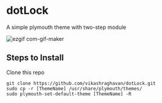 # dotLock

A simple plymouth theme with two-step module

![ezgif com-gif-maker](https://user-images.githubusercontent.com/48412820/144743097-f8800b33-cd20-4535-972b-85feff4c568e.gif)

## Steps to Install

Clone this repo 
```
git clone https://github.com/vikashraghavan/dotLock.git
sudo cp -r [ThemeName] /usr/share/plymouth/themes/
sudo plymouth-set-default-theme [ThemeName] -R
```  
